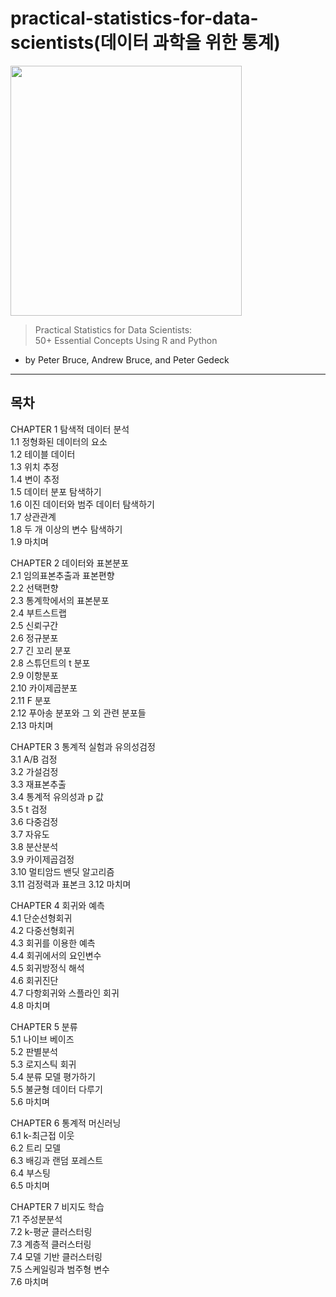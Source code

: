 # practical-statistics-for-data-scientists(데이터 과학을 위한 통계)

<img src="https://user-images.githubusercontent.com/79828628/140241180-7df2c020-b38d-460e-8785-6a84da82e57b.jpg" width="370" height="400"/>  

> Practical Statistics for Data Scientists:   
  50+ Essential Concepts Using R and Python 

* by Peter Bruce, Andrew Bruce, and Peter Gedeck 

-----------------------------------------------------------------------------------------------------------------------------------------------------------
## 목차

CHAPTER 1 탐색적 데이터 분석  
1.1 정형화된 데이터의 요소  
1.2 테이블 데이터  
1.3 위치 추정  
1.4 변이 추정  
1.5 데이터 분포 탐색하기  
1.6 이진 데이터와 범주 데이터 탐색하기  
1.7 상관관계  
1.8 두 개 이상의 변수 탐색하기  
1.9 마치며  

CHAPTER 2 데이터와 표본분포  
2.1 임의표본추출과 표본편향  
2.2 선택편향  
2.3 통계학에서의 표본분포  
2.4 부트스트랩  
2.5 신뢰구간  
2.6 정규분포  
2.7 긴 꼬리 분포  
2.8 스튜던트의 t 분포  
2.9 이항분포  
2.10 카이제곱분포  
2.11 F 분포  
2.12 푸아송 분포와 그 외 관련 분포들  
2.13 마치며  

CHAPTER 3 통계적 실험과 유의성검정  
3.1 A/B 검정  
3.2 가설검정  
3.3 재표본추출  
3.4 통계적 유의성과 p 값  
3.5 t 검정  
3.6 다중검정  
3.7 자유도  
3.8 분산분석  
3.9 카이제곱검정  
3.10 멀티암드 밴딧 알고리즘  
3.11 검정력과 표본크
3.12 마치며  

CHAPTER 4 회귀와 예측  
4.1 단순선형회귀  
4.2 다중선형회귀  
4.3 회귀를 이용한 예측  
4.4 회귀에서의 요인변수  
4.5 회귀방정식 해석  
4.6 회귀진단  
4.7 다항회귀와 스플라인 회귀  
4.8 마치며  
  
CHAPTER 5 분류  
5.1 나이브 베이즈  
5.2 판별분석  
5.3 로지스틱 회귀  
5.4 분류 모델 평가하기  
5.5 불균형 데이터 다루기  
5.6 마치며  

CHAPTER 6 통계적 머신러닝  
6.1 k-최근접 이웃  
6.2 트리 모델  
6.3 배깅과 랜덤 포레스트  
6.4 부스팅  
6.5 마치며  

CHAPTER 7 비지도 학습  
7.1 주성분분석  
7.2 k-평균 클러스터링  
7.3 계층적 클러스터링  
7.4 모델 기반 클러스터링  
7.5 스케일링과 범주형 변수  
7.6 마치며  